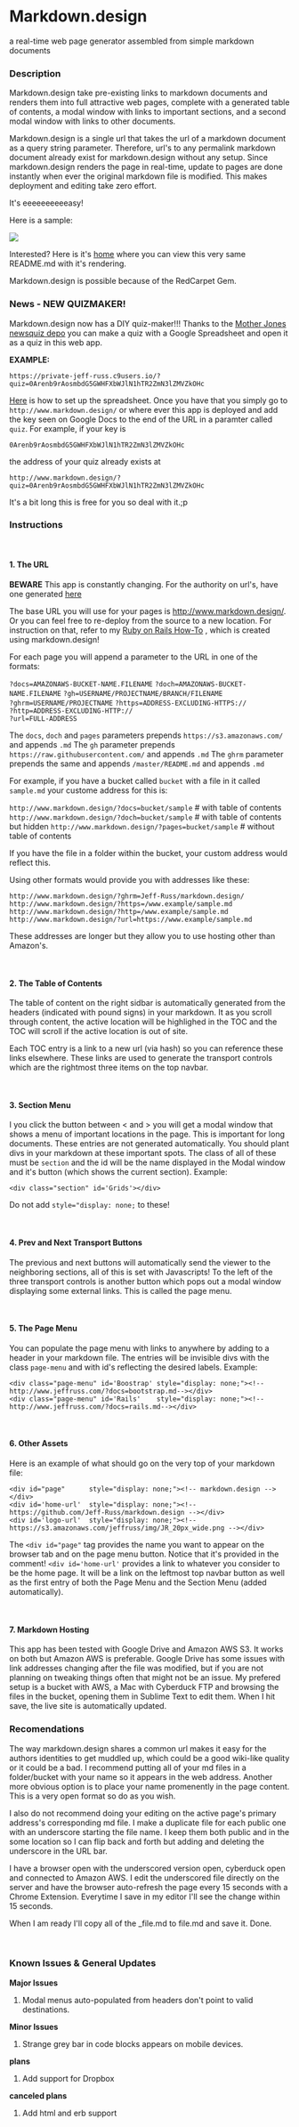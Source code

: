 
<div id="page"      style="display: none;"><!--md.design--></div>
<div id='home-url'  style="display: none;"><!--http://www.markdown.design--></div>
<div id='logo-url'  style="display: none;"><!--https://s3.amazonaws.com/jeffruss/img/JR_20px_wide.png--></div>

<div class="page-menu" id='On Github'    style="display: none;"><!--https://github.com/Jeff-Russ/markdown.design--></div>
<div class="page-menu" id='Author'    style="display: none;"><!--http://www.markdown.design--></div>
<div class="page-menu" id='Example 1' style="display: none;"><!--http://www.markdown.design/?docs=bootstrap--></div>
<div class="page-menu" id='Example 2' style="display: none;"><!--http://www.markdown.design/?docs=rails--></div>

<div class="section" id='About'></div> 

# Markdown.design

a real-time web page generator assembled from simple markdown documents

### Description

Markdown.design take pre-existing links to markdown documents and renders them into 
full attractive web pages, complete with a generated table of contents, a modal 
window with links to important sections, and a second modal window with links to
other documents. 

Markdown.design is a single url that takes the url of a markdown document as a query 
string parameter. Therefore, url's to any permalink markdown document already 
exist for markdown.design without any setup. Since markdown.design renders the page in 
real-time, update to pages are done instantly when ever the original markdown 
file is modified. This makes deployment and editing take zero effort.  

It's eeeeeeeeeeasy!  

<p class='github-only'> Here is a sample:</p>

<img class='github-only' 
src='https://s3.amazonaws.com/markdown.design/mddesign_preview.png'>

Interested? Here is it's [home](http://www.markdown.design/?file=README) where you can
view this very same README.md with it's rendering.

Markdown.design is possible because of the RedCarpet Gem.

<div class="section" id='News'></div> 

### News - NEW QUIZMAKER!

Markdown.design now has a DIY quiz-maker!!! Thanks to the 
[Mother Jones newsquiz depo](https://github.com/motherjones/newsquiz) you can 
make a quiz with a Google Spreadsheet and open it as a quiz in this web app. 

**EXAMPLE:**

    https://private-jeff-russ.c9users.io/?quiz=0Arenb9rAosmbdG5GWHFXbWJlN1hTR2ZmN3lZMVZkOHc

[Here](https://github.com/motherjones/newsquiz#set-up-a-google-spreadsheet) is 
how to set up the spreadsheet. Once you have that you simply go to 
`http://www.markdown.design/` or where ever this app is deployed and add the key 
seen on Google Docs to the end of the URL in a paramter called `quiz`. For 
example, if your key is 

    0Arenb9rAosmbdG5GWHFXbWJlN1hTR2ZmN3lZMVZkOHc

the address of your quiz already exists at 

    http://www.markdown.design/?quiz=0Arenb9rAosmbdG5GWHFXbWJlN1hTR2ZmN3lZMVZkOHc
    
It's a bit long this is free for you so deal with it.;p 

<div class="section" id='Instructions'></div> 

### Instructions

<br /><div class="section" id="URL's"></div> 

#### 1. The URL

**BEWARE** This app is constantly changing. For the authority on url's, have one 
generated [here](http://markdown.design/)

The base URL you will use for your pages is http://www.markdown.design/.
Or you can feel free to re-deploy from the source to a new location. For instruction 
on that, refer to my [Ruby on Rails How-To](http://www.jeffruss.com/?docs=rails)
, which is created using markdown.design!

For each page you will append a parameter to the URL in one of the formats:  
    
`?docs=AMAZONAWS-BUCKET-NAME.FILENAME` 
`?doch=AMAZONAWS-BUCKET-NAME.FILENAME` 
`?gh=USERNAME/PROJECTNAME/BRANCH/FILENAME`  
`?ghrm=USERNAME/PROJECTNAME` 
`?https=ADDRESS-EXCLUDING-HTTPS://`  
`?http=ADDRESS-EXCLUDING-HTTP://`  
`?url=FULL-ADDRESS`  

The `docs`, `doch` and `pages` parameters prepends `https://s3.amazonaws.com/` and appends `.md`
The `gh` parameter prepends `https://raw.githubusercontent.com/` and appends `.md`
The `ghrm` parameter prepends the same and appends `/master/README.md` and appends `.md`

For example, if you have a bucket called `bucket` with a file in it called `sample.md` 
your custome address for this is:  
  
`http://www.markdown.design/?docs=bucket/sample`  # with table of contents
`http://www.markdown.design/?doch=bucket/sample`  # with table of contents but hidden
`http://www.markdown.design/?pages=bucket/sample` # without table of contents

If you have the file in a folder within the bucket, your custom address would 
reflect this.  
  
Using other formats would provide you with addresses like these:

`http://www.markdown.design/?ghrm=Jeff-Russ/markdown.design/`
`http://www.markdown.design/?https=/www.example/sample.md`  
`http://www.markdown.design/?http=/www.example/sample.md`  
`http://www.markdown.design/?url=https://www.example/sample.md` 

These addresses are longer but they allow you to use hosting other than Amazon's. 

<br />

<div class="section" id='TOC'></div> 

#### 2. The Table of Contents

The table of content on the right sidbar is automatically generated from the 
headers (indicated with pound signs) in your markdown. It as you scroll through 
content, the active location will be highlighed in the TOC and the TOC will scroll 
if the active location is out of site.  

Each TOC entry is a link to a new url (via hash) so you can reference these links 
elsewhere. These links are used to generate the transport controls which are the 
rightmost three items on the top navbar.

<br />
<div class="section" id='Menu Bar'></div> 

#### 3. Section Menu

I you click the button between < and > you will get a modal window that shows a 
menu of important locations in the page. This is important for long documents. 
These entries are not generated automatically. You should plant divs in your 
markdown at these important spots. The class of all of these must be `section` 
and the id will be the name displayed in the Modal window and it's button (which 
shows the current section). Example:

    <div class="section" id='Grids'></div> 

Do not add `style="display: none;` to these!  

<br />

#### 4. Prev and Next Transport Buttons

The previous and next buttons will automatically send the viewer to the neighboring 
sections, all of this is set with Javascripts! To the left of the three transport 
controls is another button which pops out a modal window displaying some external 
links. This is called the page menu.

<br />

#### 5. The Page Menu

You can populate the page menu with links to anywhere by adding to a header in your 
markdown file. The entries will be invisible divs with the class `page-menu` and 
with id's reflecting the desired labels. Example:

    <div class="page-menu" id='Boostrap' style="display: none;"><!--http://www.jeffruss.com/?docs=bootstrap.md--></div>
    <div class="page-menu" id='Rails'    style="display: none;"><!--http://www.jeffruss.com/?docs=rails.md--></div>

<br />
<div class="section" id='Assets'></div> 

#### 6. Other Assets

Here is an example of what should go on the very top of your markdown file:

    <div id="page"      style="display: none;"><!-- markdown.design --></div>
    <div id='home-url'  style="display: none;"><!-- https://github.com/Jeff-Russ/markdown.design --></div>
    <div id='logo-url'  style="display: none;"><!-- https://s3.amazonaws.com/jeffruss/img/JR_20px_wide.png --></div>

The `<div id="page"` tag provides the name you want to appear on the browser tab 
and on the page menu button. Notice that it's provided in the comment! 
`<div id='home-url'` provides a link to whatever you consider to be the home page. 
It will be a link on the leftmost top navbar button as well as the first entry 
of both the Page Menu and the Section Menu (added automatically). 

<br /><div class="section" id='The .md'></div> 

#### 7. Markdown Hosting

This app has been tested with Google Drive and Amazon AWS S3. It works on both 
but Amazon AWS is preferable. Google Drive has some issues with link addresses 
changing after the file was modified, but if you are not planning on tweaking 
things often that might not be an issue. My prefered setup is a bucket with AWS, 
a Mac with Cyberduck FTP and browsing the files in the bucket, opening them in 
Sublime Text to edit them. When I hit save, the live site is automatically updated. 

### Recomendations

The way markdown.design shares a common url makes it easy for the authors identities 
to get muddled up, which could be a good wiki-like quality or it could be a bad. 
I recommend putting all of your md files in a folder/bucket with your name so it 
appears in the web address. Another more obvious option is to place your name 
promenently in the page content. This is a very open format so do as you wish.  

I also do not recommend doing your editing on the active page's primary address's
corresponding md file. I make a duplicate file for each public one with an 
underscore starting the file name. I keep them both public and in the some location 
so I can flip back and forth but adding and deleting the underscore in the URL 
bar. 

I have a browser open with the underscored version open, cyberduck open and 
connected to Amazon AWS. I edit the underscored file directly on the server and 
have the browser auto-refresh the page every 15 seconds with a Chrome Extension.
Everytime I save in my editor I'll see the change within 15 seconds. 

When I am ready I'll copy all of the _file.md to file.md and save it. Done.

<br /><div class="section" id='News'></div> 

### Known Issues & General Updates

**Major Issues**

1. Modal menus auto-populated from headers don't point to valid destinations.

**Minor Issues**

1. Strange grey bar in code blocks appears on mobile devices.

<!--**Fixed/Added in this most recent commit** -->

<!--1. Better support for non-toc pages!-->

**plans**

1. Add support for Dropbox

**canceled plans**

1. Add html and erb support  